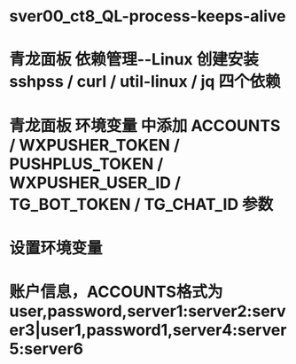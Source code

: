 # sver00_ct8_QL-process-keeps-alive
  # 青龙面板 依赖管理--Linux 创建安装 sshpss / curl / util-linux / jq 四个依赖
  # 青龙面板 环境变量 中添加 ACCOUNTS / WXPUSHER_TOKEN / PUSHPLUS_TOKEN / WXPUSHER_USER_ID / TG_BOT_TOKEN / TG_CHAT_ID 参数

  # 设置环境变量
  # 账户信息，ACCOUNTS格式为 user,password,server1:server2:server3|user1,password1,server4:server5:server6
